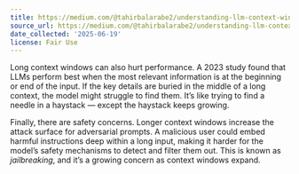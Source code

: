 ```yaml
---
title: https://medium.com/@tahirbalarabe2/understanding-llm-context-windows-tokens-attention-and-challenges-c98e140f174d
source_url: https://medium.com/@tahirbalarabe2/understanding-llm-context-windows-tokens-attention-and-challenges-c98e140f174d
date_collected: '2025-06-19'
license: Fair Use
---
```


Long context windows can also hurt performance. A 2023 study found that LLMs perform best when the most relevant information is at the beginning or end of the input. If the key details are buried in the middle of a long context, the model might struggle to find them. It’s like trying to find a needle in a haystack — except the haystack keeps growing.

Finally, there are safety concerns. Longer context windows increase the attack surface for adversarial prompts. A malicious user could embed harmful instructions deep within a long input, making it harder for the model’s safety mechanisms to detect and filter them out. This is known as _jailbreaking_, and it’s a growing concern as context windows expand.
